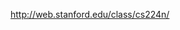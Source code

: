 

<!--
 * @version:
 * @Author:  StevenJokess https://github.com/StevenJokess
 * @Date: 2020-10-08 00:32:28
 * @LastEditors:  StevenJokess https://github.com/StevenJokess
 * @LastEditTime: 2020-10-08 00:32:30
 * @Description:
 * @TODO::
 * @Reference:
-->
http://web.stanford.edu/class/cs224n/
